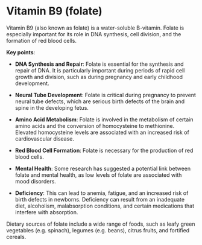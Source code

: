 # Vitamin B9 (folate)

Vitamin B9 (also known as folate) is a water-soluble B-vitamin. Folate is especially important for its role in DNA synthesis, cell division, and the formation of red blood cells.

**Key points**:

* **DNA Synthesis and Repair**: Folate is essential for the synthesis and repair of DNA. It is particularly important during periods of rapid cell growth and division, such as during pregnancy and early childhood development.

* **Neural Tube Development**: Folate is critical during pregnancy to prevent neural tube defects, which are serious birth defects of the brain and spine in the developing fetus.

* **Amino Acid Metabolism**: Folate is involved in the metabolism of certain amino acids and the conversion of homocysteine to methionine. Elevated homocysteine levels are associated with an increased risk of cardiovascular disease.

* **Red Blood Cell Formation**: Folate is necessary for the production of red blood cells.

* **Mental Health**: Some research has suggested a potential link between folate and mental health, as low levels of folate are associated with mood disorders.

* **Deficiency**: This can lead to anemia, fatigue, and an increased risk of birth defects in newborns. Deficiency can result from an inadequate diet, alcoholism, malabsorption conditions, and certain medications that interfere with absorption.

Dietary sources of folate include a wide range of foods, such as leafy green vegetables (e.g. spinach), legumes (e.g. beans), citrus fruits, and fortified cereals.
